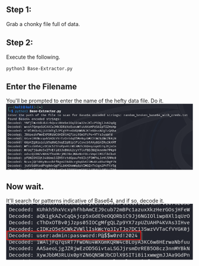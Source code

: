 ## Step 1: 
Grab a chonky file full of data.

## Step 2:
Execute the following.

```
python3 Base-Extractor.py
```
## Enter the Filename
You'll be prompted to enter the name of the hefty data file. Do it.
![Usage.png](./images/Usage.png)

## Now wait.
It'll search for patterns indicative of Base64, and if so, decode it.
![Demo.png](./images/Demo.png)
